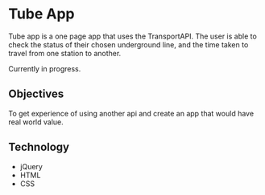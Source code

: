 # Tube App

Tube app is a one page app that uses the TransportAPI. The user is able to check the status of their chosen underground line, and the time taken to travel from one station to another.

Currently in progress.

## Objectives
To get experience of using another api and create an app that would have real world value.

## Technology
- jQuery
- HTML
- CSS
